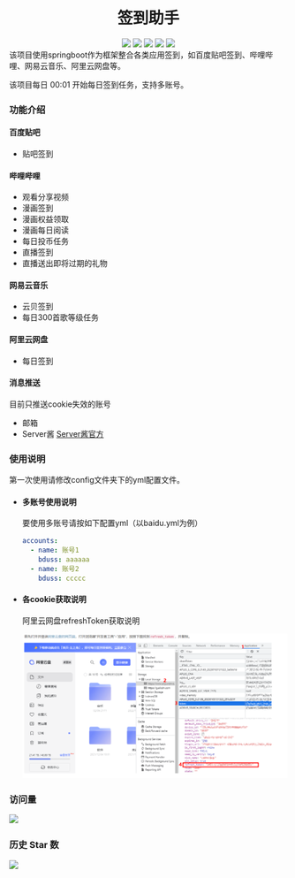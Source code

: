 <div align="center">
<h1 align="center">签到助手</h1>
<img src="https://img.shields.io/github/issues/CMTcode/sign-in-assistant?color=green?style=flat-square&logo=github">
<img src="https://img.shields.io/github/stars/CMTcode/sign-in-assistant?color=yellow?style=flat-square&logo=github">
<img src="https://img.shields.io/github/forks/CMTcode/sign-in-assistant?color=orange?style=flat-square&logo=github">
<img src="https://img.shields.io/github/license/CMTcode/sign-in-assistant?color=ff69b4">
<img src="https://img.shields.io/github/languages/code-size/CMTcode/sign-in-assistant?color=blueviolet">
</div>
该项目使用springboot作为框架整合各类应用签到，如百度贴吧签到、哔哩哔哩、网易云音乐、阿里云网盘等。

该项目每日 00:01 开始每日签到任务，支持多账号。

### 功能介绍

#### 百度贴吧

- 贴吧签到

#### 哔哩哔哩

- 观看分享视频
- 漫画签到
- 漫画权益领取
- 漫画每日阅读
- 每日投币任务
- 直播签到
- 直播送出即将过期的礼物

#### 网易云音乐

- 云贝签到
- 每日300首歌等级任务

#### 阿里云网盘

- 每日签到

#### 消息推送

 目前只推送cookie失效的账号

- 邮箱
- Server酱 [Server酱官方](https://sct.ftqq.com/)

### 使用说明

第一次使用请修改config文件夹下的yml配置文件。

- #### 多账号使用说明

  要使用多账号请按如下配置yml（以baidu.yml为例）

  ```yml
  accounts:
    - name: 账号1
      bduss: aaaaaa
    - name: 账号2
      bduss: ccccc
  ```


- #### 各cookie获取说明

  阿里云网盘refreshToken获取说明

  ![](config/阿里云网盘refreshToken.png)

### 访问量

![](http://profile-counter.glitch.me/CMTcode/count.svg)

### 历史 Star 数

![](https://starchart.cc/CMTcode/sign-in-assistant.svg)

